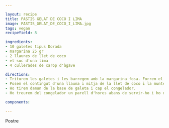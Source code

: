 ```yaml
---

layout: recipe
title: PASTIS GELAT DE COCO I LIMA
image: PASTIS_GELAT_DE_COCO_I_LIMA.jpg
tags: vegan
recipeYield: 8

ingredients:
- 10 galetes tipus Dorada
- margarina 25 gr
- 2 llaunes de llet de coco
- el suc d'una lima
- 4 cullerades de xarop d'àgave

directions:
- Triturem les galetes i les barregem amb la margarina fosa. Forrem el motllo i posem la barreja damunt i cap la nevera.
- Posem el contingut d'una llauna i mitja de la llet de coco i la muntem amb les baretes, afegim el suc de la lima i el xarop.
- Ho tirem damun de la base de galeta i cap el congelador.
- Ho treurem del congelador un parell d'hores abans de servir-ho i ho decorem amb pell de lima ratllada.

components:

---
```

Postre